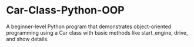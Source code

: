 # Car-Class-Python-OOP
A beginner-level Python program that demonstrates object-oriented programming using a Car class with basic methods like start_engine, drive, and show details.
